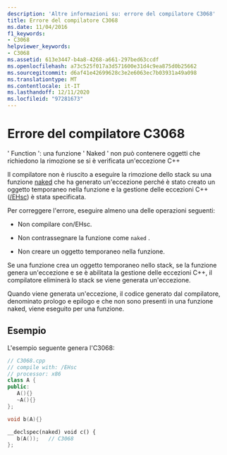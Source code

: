 ```yaml
---
description: 'Altre informazioni su: errore del compilatore C3068'
title: Errore del compilatore C3068
ms.date: 11/04/2016
f1_keywords:
- C3068
helpviewer_keywords:
- C3068
ms.assetid: 613e3447-b4a8-4268-a661-297bed63ccdf
ms.openlocfilehash: a73c525f017a3d571600e31d4c9ea875d0b25662
ms.sourcegitcommit: d6af41e42699628c3e2e6063ec7b03931a49a098
ms.translationtype: MT
ms.contentlocale: it-IT
ms.lasthandoff: 12/11/2020
ms.locfileid: "97281673"
---
```

# <a name="compiler-error-c3068"></a>Errore del compilatore C3068

' Function ': una funzione ' Naked ' non può contenere oggetti che richiedono la rimozione se si è verificata un'eccezione C++

Il compilatore non è riuscito a eseguire la rimozione dello stack su una funzione [naked](../../cpp/naked-cpp.md) che ha generato un'eccezione perché è stato creato un oggetto temporaneo nella funzione e la gestione delle eccezioni C++ ([/EHsc](../../build/reference/eh-exception-handling-model.md)) è stata specificata.

Per correggere l'errore, eseguire almeno una delle operazioni seguenti:

- Non compilare con/EHsc.

- Non contrassegnare la funzione come `naked` .

- Non creare un oggetto temporaneo nella funzione.

Se una funzione crea un oggetto temporaneo nello stack, se la funzione genera un'eccezione e se è abilitata la gestione delle eccezioni C++, il compilatore eliminerà lo stack se viene generata un'eccezione.

Quando viene generata un'eccezione, il codice generato dal compilatore, denominato prologo e epilogo e che non sono presenti in una funzione naked, viene eseguito per una funzione.

## <a name="example"></a>Esempio

L'esempio seguente genera l'C3068:

```cpp
// C3068.cpp
// compile with: /EHsc
// processor: x86
class A {
public:
   A(){}
   ~A(){}
};

void b(A){}

__declspec(naked) void c() {
   b(A());   // C3068
};
```
